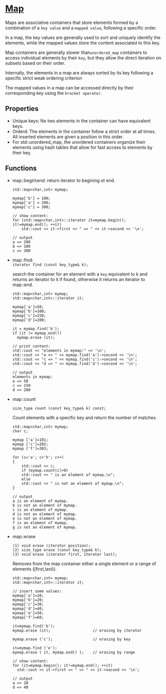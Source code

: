 # [Map](https://www.cplusplus.com/reference/map/map/)
Maps are associative containers that store elements formed by a combination of a `key value` and a `mapped value`, following a specific order. 

In a map, the key values are generally used to sort and uniquely identify the elements, while the mapped values store the content associated to this key.

Map containers are generally slower than`unordered_map` containers to access individual elements by their `key`, but they allow the direct iteration on subsets based on their order.

Internally, the elements in a map are always sorted by its key following a specific strict weak ordering criterion

The mapped values in a map can be accessed directly by their corresponding key using the `bracket operator`.

## Properties
* Unique keys: No two elements in the container can have equivalent keys.
* Orderd: The elements in the container follow a strict order at all times. All inserted elements are given a position in this order.
* For std::unordered_map, the unordered containers organize their elements using hash tables that allow for fast access to elements by their key.

## Functions
* map::begin\end: return iterator to begining ot end.
    ```
    std::map<char,int> mymap;

    mymap['b'] = 100;
    mymap['a'] = 200;
    mymap['c'] = 300;

    // show content:
    for (std::map<char,int>::iterator it=mymap.begin(); it!=mymap.end(); ++it)
        std::cout << it->first << " => " << it->second << '\n';

    // output
    a => 200
    b => 100
    c => 300
    ```
* map::find:  
  `iterator find (const key_type& k);`

  search the container for an element with a `key` equivalent to k and returns an iterator to it if found, otherwise it returns an iterator to map::end.
  ```
  std::map<char,int> mymap;
  std::map<char,int>::iterator it;

  mymap['a']=50;
  mymap['b']=100;
  mymap['c']=150;
  mymap['d']=200;

  it = mymap.find('b');
  if (it != mymap.end())
    mymap.erase (it);

  // print content:
  std::cout << "elements in mymap:" << '\n';
  std::cout << "a => " << mymap.find('a')->second << '\n';
  std::cout << "c => " << mymap.find('c')->second << '\n';
  std::cout << "d => " << mymap.find('d')->second << '\n';

  // output
  elements in mymap:
  a => 50
  c => 150
  d => 200
  ```
* map::count

   `size_type count (const key_type& k) const;`
    
    Count elements with a specific key and return the number of matches.

    ```
    std::map<char,int> mymap;
    char c;

    mymap ['a']=101;
    mymap ['c']=202;
    mymap ['f']=303;

    for (c='a'; c<'h'; c++)
    {
        std::cout << c;
        if (mymap.count(c)>0)
        std::cout << " is an element of mymap.\n";
        else 
        std::cout << " is not an element of mymap.\n";
    }
    
    // output
    a is an element of mymap.
    b is not an element of mymap.
    c is an element of mymap.
    d is not an element of mymap.
    e is not an element of mymap.
    f is an element of mymap.
    g is not an element of mymap.
    ```

* map::erase
  ```
  (1) void erase (iterator position);
  (2) size_type erase (const key_type& k);
  (3) void erase (iterator first, iterator last);
  ```
  Removes from the map container either a single element or a range of elements ([first,last)).
  ```
  std::map<char,int> mymap;
  std::map<char,int>::iterator it;

  // insert some values:
  mymap['a']=10;
  mymap['b']=20;
  mymap['c']=30;
  mymap['d']=40;
  mymap['e']=50;
  mymap['f']=60;

  it=mymap.find('b');
  mymap.erase (it);                   // erasing by iterator

  mymap.erase ('c');                  // erasing by key

  it=mymap.find ('e');
  mymap.erase ( it, mymap.end() );    // erasing by range

  // show content:
  for (it=mymap.begin(); it!=mymap.end(); ++it)
    std::cout << it->first << " => " << it->second << '\n';

  // output
  a => 10
  d => 40
  ```